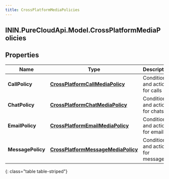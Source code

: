 ```yaml
---
title: CrossPlatformMediaPolicies
---
```

## ININ.PureCloudApi.Model.CrossPlatformMediaPolicies

## Properties

|Name | Type | Description | Notes|
|------------ | ------------- | ------------- | -------------|
| **CallPolicy** | [**CrossPlatformCallMediaPolicy**](CrossPlatformCallMediaPolicy.html) | Conditions and actions for calls | [optional] |
| **ChatPolicy** | [**CrossPlatformChatMediaPolicy**](CrossPlatformChatMediaPolicy.html) | Conditions and actions for chats | [optional] |
| **EmailPolicy** | [**CrossPlatformEmailMediaPolicy**](CrossPlatformEmailMediaPolicy.html) | Conditions and actions for emails | [optional] |
| **MessagePolicy** | [**CrossPlatformMessageMediaPolicy**](CrossPlatformMessageMediaPolicy.html) | Conditions and actions for messages | [optional] |
{: class="table table-striped"}


